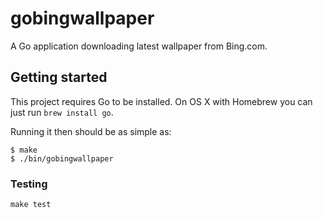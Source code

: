 # gobingwallpaper

A Go application downloading latest wallpaper from Bing.com.

## Getting started

This project requires Go to be installed. On OS X with Homebrew you can just run `brew install go`.

Running it then should be as simple as:

```console
$ make
$ ./bin/gobingwallpaper
```

### Testing

``make test``